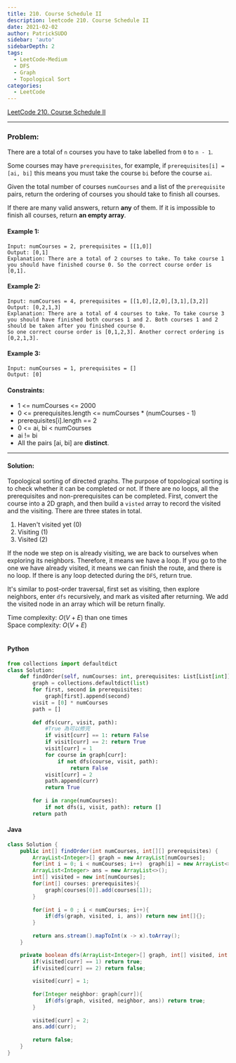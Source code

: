 ```yaml
---
title: 210. Course Schedule II
description: leetcode 210. Course Schedule II
date: 2021-02-02
author: PatrickSUDO
sidebar: 'auto'
sidebarDepth: 2
tags: 
  - LeetCode-Medium
  - DFS
  - Graph
  - Topological Sort
categories:
  - LeetCode
---
```

[LeetCode 210. Course Schedule II](https://leetcode.com/problems/course-schedule-ii/)

---
### Problem: <br/>

There are a total of `n` courses you have to take labelled from `0` to `n - 1`.

Some courses may have `prerequisites`, for example, if `prerequisites[i] = [ai, bi]` this means you must take the course `bi` before the course `ai`.

Given the total number of courses `numCourses` and a list of the `prerequisite` pairs, return the ordering of courses you should take to finish all courses.

If there are many valid answers, return **any** of them. If it is impossible to finish all courses, return **an empty array**.

#### Example 1:

    Input: numCourses = 2, prerequisites = [[1,0]]
    Output: [0,1]
    Explanation: There are a total of 2 courses to take. To take course 1 you should have finished course 0. So the correct course order is [0,1].

#### Example 2:

    Input: numCourses = 4, prerequisites = [[1,0],[2,0],[3,1],[3,2]]
    Output: [0,2,1,3]
    Explanation: There are a total of 4 courses to take. To take course 3 you should have finished both courses 1 and 2. Both courses 1 and 2 should be taken after you finished course 0.
    So one correct course order is [0,1,2,3]. Another correct ordering is [0,2,1,3].

#### Example 3:

    Input: numCourses = 1, prerequisites = []
    Output: [0]


#### Constraints:

- 1 <= numCourses <= 2000
- 0 <= prerequisites.length <= numCourses * (numCourses - 1)
- prerequisites[i].length == 2
- 0 <= ai, bi < numCourses
- ai != bi
- All the pairs [ai, bi] are **distinct**.

---

#### Solution: </br>

Topological sorting of directed graphs. The purpose of topological sorting is to check whether it can be completed or not. If there are no loops, all the prerequisites and non-prerequisites can be completed. First, convert the course into a 2D graph, and then build a `visted` array to record the visited and the visiting. There are three states in total.
1. Haven't visited yet (0)
2. Visiting (1)
3. Visited (2)

If the node we step on is already visiting, we are back to ourselves when exploring its neighbors. Therefore, it means we have a loop.
If you go to the one we have already visited, it means we can finish the route, and there is no loop. If there is any loop detected during the `DFS`, return true.

It's similar to post-order traversal, first set as visiting, then explore neighbors, enter `dfs` recursively, and mark as visited after returning. We add the visited node in an array which will be return finally.


Time complexity: $O(V+E)$ than one times</br>
Space complexity: $O(V+E)$ 
</br>
</br>


#### Python

```python
from collections import defaultdict
class Solution:
    def findOrder(self, numCourses: int, prerequisites: List[List[int]]) -> List[int]:
        graph = collections.defaultdict(list)
        for first, second in prerequisites:
            graph[first].append(second)
        visit = [0] * numCourses
        path = []
        
        def dfs(curr, visit, path):
            #True 為可以修完
            if visit[curr] == 1: return False
            if visit[curr] == 2: return True
            visit[curr] = 1
            for course in graph[curr]:
                if not dfs(course, visit, path): 
                    return False 
            visit[curr] = 2
            path.append(curr)
            return True
            
        for i in range(numCourses):
            if not dfs(i, visit, path): return []
        return path
```

#### Java

```java
class Solution {
    public int[] findOrder(int numCourses, int[][] prerequisites) {
        ArrayList<Integer>[] graph = new ArrayList[numCourses];
        for(int i = 0; i < numCourses; i++)  graph[i] = new ArrayList<>();
        ArrayList<Integer> ans = new ArrayList<>();
        int[] visited = new int[numCourses];
        for(int[] courses: prerequisites){
            graph[courses[0]].add(courses[1]);
        }
    
        for(int i = 0 ; i < numCourses; i++){
            if(dfs(graph, visited, i, ans)) return new int[]{};
        }
        
        return ans.stream().mapToInt(x -> x).toArray();
    }

    private boolean dfs(ArrayList<Integer>[] graph, int[] visited, int curr, ArrayList<Integer> ans){
        if(visited[curr] == 1) return true;
        if(visited[curr] == 2) return false;
        
        visited[curr] = 1;
        
        for(Integer neighbor: graph[curr]){
            if(dfs(graph, visited, neighbor, ans)) return true;
        }
        
        visited[curr] = 2;
        ans.add(curr);
        
        return false;
    }
}
```


<Disqus shortname="patricksudo" />